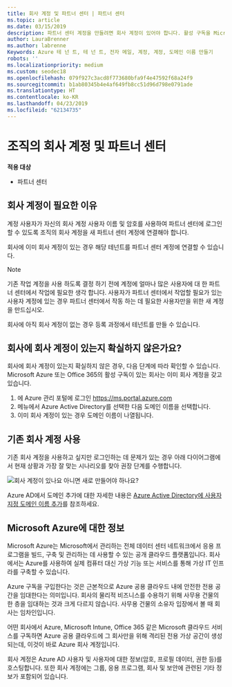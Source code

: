 ```yaml
---
title: 회사 계정 및 파트너 센터 | 파트너 센터
ms.topic: article
ms.date: 03/15/2019
description: 파트너 센터 계정을 만들려면 회사 계정이 있어야 합니다. 활성 구독을 Microsoft Azure 또는 Office 365가 이미 있는 경우 작업 계정입니다.
author: LauraBrenner
ms.author: labrenne
Keywords: Azure 테 넌 트, 테 넌 트, 전자 메일, 계정, 계정, 도메인 이름 만들기
robots: ''
ms.localizationpriority: medium
ms.custom: seodec18
ms.openlocfilehash: 079f927c3acd8f773680bfa9f4e47592f68a24f9
ms.sourcegitcommit: b1ab80345b4e4af649fb8cc51d96d798e0791ade
ms.translationtype: HT
ms.contentlocale: ko-KR
ms.lasthandoff: 04/23/2019
ms.locfileid: "62134735"
---
```

# <a name="your-company-work-account-and-partner-center"></a>조직의 회사 계정 및 파트너 센터  

**적용 대상**

-  파트너 센터

## <a name="why-you-need-a-work-account"></a>회사 계정이 필요한 이유

계정 사용자가 자신의 회사 계정 사용자 이름 및 암호를 사용하여 파트너 센터에 로그인할 수 있도록 조직의 회사 계정을 새 파트너 센터 계정에 연결해야 합니다.

회사에 이미 회사 계정이 있는 경우 해당 테넌트를 파트너 센터 계정에 연결할 수 있습니다. 

> [!NOTE]  
>  기존 작업 계정을 사용 하도록 결정 하기 전에 계정에 얼마나 많은 사용자에 대 한 파트너 센터에서 작업에 필요한 생각 합니다. 사용자가 파트너 센터에서 작업할 필요가 있는 사용자 계정에 있는 경우 파트너 센터에서 작동 하는 데 필요한 사용자만을 위한 새 계정을 만드십시오.

회사에 아직 회사 계정이 없는 경우 등록 과정에서 테넌트를 만들 수 있습니다. 

## <a name="not-sure-if-your-company-already-has-a-work-account"></a>회사에 회사 계정이 있는지 확실하지 않은가요?

회사에 회사 계정이 있는지 확실하지 않은 경우, 다음 단계에 따라 확인할 수 있습니다. Microsoft Azure 또는 Office 365의 활성 구독이 있는 회사는 이미 회사 계정을 갖고 있습니다.
1.  에 Azure 관리 포털에 로그인 https://ms.portal.azure.com
2.  메뉴에서 Azure Active Directory를 선택한 다음 도메인 이름을 선택합니다.
3.  이미 회사 계정이 있는 경우 도메인 이름이 나열됩니다.

## <a name="using-an-existing-work-account"></a>기존 회사 계정 사용

기존 회사 계정을 사용하고 싶지만 로그인하는 데 문제가 있는 경우 아래 다이어그램에서 현재 상황과 가장 잘 맞는 시나리오를 찾아 권장 단계를 수행합니다. 

![회사 계정이 있나요 아니면 새로 만들어야 하나요?](images/onboardingAADFlow.png)

Azure AD에서 도메인 추가에 대한 자세한 내용은 [Azure Active Directory에 사용자 지정 도메인 이름 추가](https://docs.microsoft.com/azure/active-directory/active-directory-add-domain)를 참조하세요.

## <a name="about-microsoft-azure"></a>Microsoft Azure에 대한 정보

Microsoft Azure는 Microsoft에서 관리하는 전체 데이터 센터 네트워크에서 응용 프로그램을 빌드, 구축 및 관리하는 데 사용할 수 있는 공개 클라우드 플랫폼입니다. 회사에서는 Azure를 사용하여 실제 컴퓨터 대신 가상 기능 또는 서비스를 통해 가상 IT 인프라를 구축할 수 있습니다. 

Azure 구독을 구입한다는 것은 근본적으로 Azure 공용 클라우드 내에 안전한 전용 공간을 임대한다는 의미입니다. 회사의 물리적 비즈니스를 수용하기 위해 사무용 건물의 한 층을 임대하는 것과 크게 다르지 않습니다. 사무용 건물의 소유자 입장에서 볼 때 회사는 임차인입니다. 

어떤 회사에서 Azure, Microsoft Intune, Office 365 같은 Microsoft 클라우드 서비스를 구독하면 Azure 공용 클라우드에 그 회사만을 위해 격리된 전용 가상 공간이 생성되는데, 이것이 바로 Azure 회사 계정입니다. 

회사 계정은 Azure AD 사용자 및 사용자에 대한 정보(암호, 프로필 데이터, 권한 등)를 호스팅합니다. 또한 회사 계정에는 그룹, 응용 프로그램, 회사 및 보안에 관련된 기타 정보가 포함되어 있습니다. 
